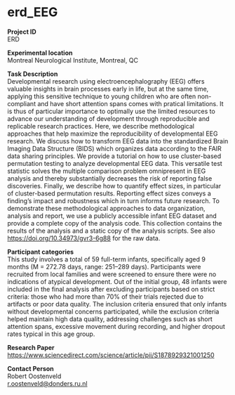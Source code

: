 # erd_EEG  
**Project ID**  
ERD

**Experimental location**   
Montreal Neurological Institute, Montreal, QC

**Task Description**   
Developmental research using electroencephalography (EEG) offers valuable insights in brain processes early in life, but at the same time, applying this sensitive technique to young children who are often non-compliant and have short attention spans comes with pratical limitations. It is thus of particular importance to optimally use the limited resources to advance our understanding of development through reproducible and replicable research practices. Here, we describe methodological approaches that help maximize the reproducibility of developmental EEG research. We discuss how to transform EEG data into the standardized Brain Imaging Data Structure (BIDS) which organizes data according to the FAIR data sharing principles. We provide a tutorial on how to use cluster-based permutation testing to analyze developmental EEG data. This versatile test statistic solves the multiple comparison problem omnipresent in EEG analysis and thereby substantially decreases the risk of reporting false discoveries. Finally, we describe how to quantify effect sizes, in particular of cluster-based permutation results. Reporting effect sizes conveys a finding’s impact and robustness which in turn informs future research. To demonstrate these methodological approaches to data organization, analysis and report, we use a publicly accessible infant EEG dataset and provide a complete copy of the analysis code. This collection contains the results of the analysis and a static copy of the analysis scripts. See also https://doi.org/10.34973/gvr3-6g88 for the raw data.

**Participant categories**   
This study involves a total of 59 full-term infants, specifically aged 9 months (M = 272.78 days, range: 251–289 days). Participants were recruited from local families and were screened to ensure there were no indications of atypical development. Out of the initial group, 48 infants were included in the final analysis after excluding participants based on strict criteria: those who had more than 70% of their trials rejected due to artifacts or poor data quality. The inclusion criteria ensured that only infants without developmental concerns participated, while the exclusion criteria helped maintain high data quality, addressing challenges such as short attention spans, excessive movement during recording, and higher dropout rates typical in this age group. 

**Research Paper**  
https://www.sciencedirect.com/science/article/pii/S1878929321001250

**Contact Person**  
Robert Oostenveld    
r.oostenveld@donders.ru.nl
